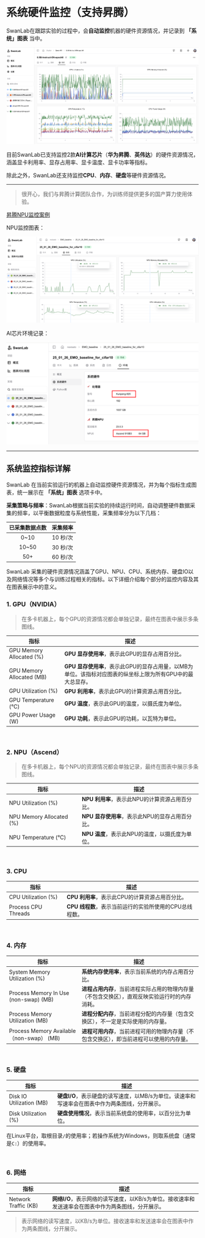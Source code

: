 # 系统硬件监控（支持昇腾）

SwanLab在跟踪实验的过程中，会**自动监控**机器的硬件资源情况，并记录到 **「系统」图表** 当中。

![](./system-monitor/head.png)

目前SwanLab已支持监控2款**AI计算芯片**（**华为昇腾**、**英伟达**）的硬件资源情况，涵盖显卡利用率、显存占用率、显卡温度、显卡功率等指标。

除此之外，SwanLab还支持监控**CPU**、**内存**、**硬盘**等硬件资源情况。

---

> 很开心，我们与昇腾计算团队合作，为训练师提供更多的国产算力使用体验。

[昇腾NPU监控案例](https://swanlab.cn/@nexisato/EMO_baseline/runs/lg1ky9or15htzkek3vv2h/system)

NPU监控图表：

![](./system-monitor/system.png)

AI芯片环境记录：

![](./system-monitor/env.png)

---

## 系统监控指标详解

SwanLab 在当前实验运行的机器上自动监控硬件资源情况，并为每个指标生成图表，统一展示在 **「系统」图表** 选项卡中。

**采集策略与频率**：SwanLab根据当前实验的持续运行时间，自动调整硬件数据采集的频率，以平衡数据粒度与系统性能，采集频率分为以下几档：

| 已采集数据点数 | 采集频率 |
|   :---:   |   :---:   |
| 0~10    | 10 秒/次 |
| 10~50   | 30 秒/次 |
| 50+     | 60 秒/次 |

SwanLab 采集的硬件资源情况涵盖了GPU、NPU、CPU、系统内存、硬盘IO以及网络情况等多个与训练过程相关的指标。以下详细介绍每个部分的监控内容及其在图表展示中的意义。

### 1. GPU（NVIDIA）

> 在多卡机器上，每个GPU的资源情况都会单独记录，最终在图表中展示多条图线。

| 指标 | 描述 |  
|--------|------------|  
| GPU Memory Allocated (%) | **GPU 显存使用率**，表示此GPU的显存占用百分比。|
| GPU Memory Allocated (MB) | **GPU 显存使用率**，表示此GPU的显存占用量，以MB为单位。该指标对应图表的纵坐标上限为所有GPU中的最大总显存。|
| GPU Utilization (%) | **GPU 利用率**，表示此GPU的计算资源占用百分比。|
| GPU Temperature (℃) | **GPU 温度**，表示此GPU的温度，以摄氏度为单位。|
| GPU Power Usage (W) | **GPU 功耗**，表示此GPU的功耗，以瓦特为单位。|

<br>

### 2. NPU（Ascend）

> 在多卡机器上，每个NPU的资源情况都会单独记录，最终在图表中展示多条图线。

| 指标 | 描述 |  
|--------|------------|  
| NPU Utilization (%) | **NPU 利用率**，表示此NPU的计算资源占用百分比。|
| NPU Memory Allocated (%) | **NPU 显存使用率**，表示此NPU的显存占用百分比。|
| NPU Temperature (℃) | **NPU 温度**，表示此NPU的温度，以摄氏度为单位。|

<br>

### 3. CPU

| 指标 | 描述 |  
|--------|------------|  
| CPU Utilization (%) | **CPU 利用率**，表示此CPU的计算资源占用百分比。|
| Process CPU Threads | **CPU 线程数**，表示当前运行的实验所使用的CPU总线程数。|

<br>

### 4. 内存

| 指标 | 描述 |  
|--------|------------|  
| System Memory Utilization (%) | **系统内存使用率**，表示当前系统的内存占用百分比。|
| Process Memory In Use (non-swap) (MB) | **进程占用内存**，当前进程实际占用的物理内存量（不包含交换区），直观反映实验运行时的内存消耗。|
| Process Memory Utilization (MB) | **进程分配内存**，当前进程分配的内存量（包含交换区），不一定是实际使用的内存量。|
| Process Memory Available （non-swap） (MB) | **进程可用内存**，当前进程可用的物理内存量（不包含交换区），即当前进程可以使用的内存量。|

<br>

### 5. 硬盘

| 指标 | 描述 |  
|--------|------------|  
| Disk IO Utilization (MB) | **硬盘I/O**，表示硬盘的读写速度，以MB/s为单位。读速率和写速率会在图表中作为两条图线，分开展示。|
| Disk Utilization (%) | **硬盘使用情况**，表示当前系统盘的使用率，以百分比为单位。|

在Linux平台，取根目录`/`的使用率；若操作系统为Windows，则取系统盘（通常是`C:`）的使用率。

<br>

### 6. 网络

| 指标 | 描述 |  
|--------|------------|  
| Network Traffic (KB) | **网络I/O**，表示网络的读写速度，以KB/s为单位。接收速率和发送速率会在图表中作为两条图线，分开展示。|

> 表示网络的读写速度，以KB/s为单位。接收速率和发送速率会在图表中作为两条图线，分开展示。
